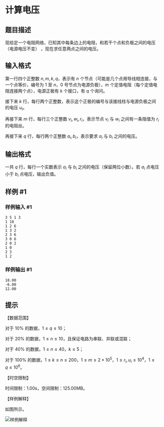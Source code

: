 # 计算电压

## 题目描述

现给定一个电阻网络，已知其中每条边上的电阻，和若干个点和负极之间的电压（电源电压不变） ，现在求任意两点之间的电压。

## 输入格式

第一行四个正整数 $n,m,k,q$，表示有 $n$ 个节点（可能是几个点用导线相连接，与一个点等价，编号为 $1$ 至 $n$，$0$ 号节点为电源负极），$m$ 个定值电阻（每个定值电阻连接两个点），电源正极有 $k$ 个接口，有 $q$ 个询问。

接下来 $k$ 行，每行两个正整数，表示这个正极的编号与该接线柱与电源负极之间的电压 $u_i$。

再接下来 $m$ 行，每行三个正整数 $v_i,w_i,r_i$，表示节点 $v_i$ 与 $w_i$ 之间有一条阻值为 $r_i$ 的电阻丝。

再接下来 $q$ 行，每行两个正整数 $a_i,b_i$，表示要求 $a_i$ 与 $b_i$ 之间的电压。

## 输出格式

一共 $q$ 行，每行一个实数表示 $a_i$ 与 $b_i$ 之间的电压（保留两位小数）。若 $a_i$ 点电压小于 $b_i$ 点电压，输出负值。

## 样例 #1

### 样例输入 #1
```
3 5 1 3
1 18
1 2 6
1 3 2
2 3 6
3 0 6
2 0 2
1 0
2 3
1 2
```

### 样例输出 #1

```
18.00
-6.00
12.00
```

## 提示

【数据范围】

对于 $10\%$ 的数据，$1\le q\le 10$；

对于 $20\%$ 的数据，$1\le n\le 10$，且保证电路为串联、并联或混联；

对于 $40\%$ 的数据，$1\le n\le 40$，$k\le 5$；

对于 $100\%$ 的数据，$1\le k\le n\le 200$，$1\le m\le 2\times 10^5$，$1\le r_i,u_i\le 10^4$，$1\le q\le 10^6$。

【时空限制】

时间限制：1.00s，空间限制：125.00MB。

【样例解释】

如图所示。

![样例解释](https://cdn.luogu.com.cn/upload/pic/722.png)
